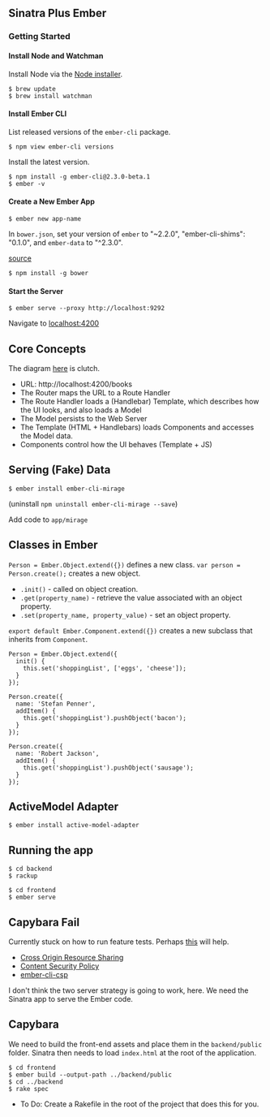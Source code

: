## Sinatra Plus Ember

### Getting Started

#### Install Node and Watchman

Install Node via the [Node installer](https://nodejs.org/en/).

```
$ brew update
$ brew install watchman
```

#### Install Ember CLI

List released versions of the `ember-cli` package.

```
$ npm view ember-cli versions
```

Install the latest version.

```
$ npm install -g ember-cli@2.3.0-beta.1
$ ember -v
```

#### Create a New Ember App

```
$ ember new app-name
```

In `bower.json`, set your version of `ember` to "~2.2.0", "ember-cli-shims": "0.1.0", and `ember-data` to "^2.3.0".

[source](http://emberjs.com/blog/2016/01/12/ember-data-2-3-released.html#toc_changes-in-ember-data-2-3)

```
$ npm install -g bower
```

#### Start the Server

```
$ ember serve --proxy http://localhost:9292
```

Navigate to [localhost:4200](http://localhost:4200/)

## Core Concepts

The diagram [here](https://guides.emberjs.com/v2.2.0/getting-started/core-concepts/) is clutch.

* URL: http://localhost:4200/books
* The Router maps the URL to a Route Handler
* The Route Handler loads a (Handlebar) Template, which describes how the UI looks, and also loads a Model
* The Model persists to the Web Server
* The Template (HTML + Handlebars) loads Components and accesses the Model data.
* Components control how the UI behaves (Template + JS)

## Serving (Fake) Data

```
$ ember install ember-cli-mirage
```

(uninstall `npm uninstall ember-cli-mirage --save`)

Add code to `app/mirage`

## Classes in Ember

`Person = Ember.Object.extend({})` defines a new class.
`var person = Person.create();` creates a new object.
  * `.init()` - called on object creation.
  * `.get(property_name)` - retrieve the value associated with an object property.
  * `.set(property_name, property_value)` - set an object property.

`export default Ember.Component.extend({})` creates a new subclass that inherits from `Component`.

```
Person = Ember.Object.extend({
  init() {
    this.set('shoppingList', ['eggs', 'cheese']);
  }
});

Person.create({
  name: 'Stefan Penner',
  addItem() {
    this.get('shoppingList').pushObject('bacon');
  }
});

Person.create({
  name: 'Robert Jackson',
  addItem() {
    this.get('shoppingList').pushObject('sausage');
  }
});
```

## ActiveModel Adapter

```
$ ember install active-model-adapter
```

## Running the app

```
$ cd backend
$ rackup
```

```
$ cd frontend
$ ember serve
```


## Capybara Fail

Currently stuck on how to run feature tests. Perhaps [this](https://blog.codeship.com/how-to-write-smoke-tests-for-an-ember-rails-stack/) will help.

* [Cross Origin Resource Sharing](https://developer.mozilla.org/en-US/docs/Web/HTTP/Access_control_CORS)
* [Content Security Policy](https://developer.mozilla.org/en-US/docs/Web/Security/CSP)
* [ember-cli-csp](https://github.com/rwjblue/ember-cli-content-security-policy)

I don't think the two server strategy is going to work, here. We need the Sinatra app to serve the Ember code.

## Capybara

We need to build the front-end assets and place them in the `backend/public` folder. Sinatra then needs to load `index.html` at the root of the application.

```
$ cd frontend
$ ember build --output-path ../backend/public
$ cd ../backend
$ rake spec
```

* To Do: Create a Rakefile in the root of the project that does this for you.

